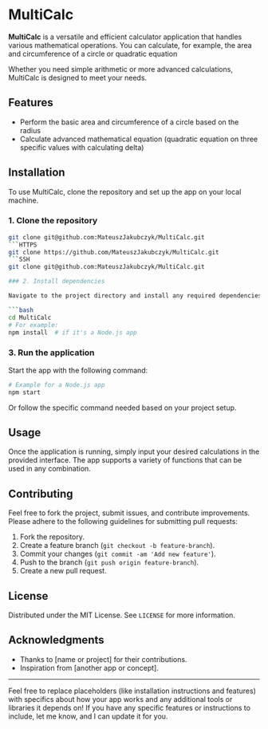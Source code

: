 # MultiCalc

**MultiCalc** is a versatile and efficient calculator application that handles various mathematical operations. You can calculate, for example, the area and circumference of a circle or quadratic equation

Whether you need simple arithmetic or more advanced calculations, MultiCalc is designed to meet your needs.

## Features

- Perform the basic area and circumference of a circle based on the radius
- Calculate advanced mathematical equation (quadratic equation on three specific values with calculating delta)

## Installation

To use MultiCalc, clone the repository and set up the app on your local machine.

### 1. Clone the repository

```bash
git clone git@github.com:MateuszJakubczyk/MultiCalc.git
```HTTPS
git clone https://github.com/MateuszJakubczyk/MultiCalc.git
```SSH
git clone git@github.com:MateuszJakubczyk/MultiCalc.git

### 2. Install dependencies

Navigate to the project directory and install any required dependencies. (If your app is written in a specific language, add details for that language’s package manager, e.g., `npm install` for JavaScript or `pip install -r requirements.txt` for Python.)

```bash
cd MultiCalc
# For example:
npm install  # if it's a Node.js app
```

### 3. Run the application

Start the app with the following command:

```bash
# Example for a Node.js app
npm start
```

Or follow the specific command needed based on your project setup.

## Usage

Once the application is running, simply input your desired calculations in the provided interface. The app supports a variety of functions that can be used in any combination.

## Contributing

Feel free to fork the project, submit issues, and contribute improvements. Please adhere to the following guidelines for submitting pull requests:

1. Fork the repository.
2. Create a feature branch (`git checkout -b feature-branch`).
3. Commit your changes (`git commit -am 'Add new feature'`).
4. Push to the branch (`git push origin feature-branch`).
5. Create a new pull request.

## License

Distributed under the MIT License. See `LICENSE` for more information.

## Acknowledgments

- Thanks to [name or project] for their contributions.
- Inspiration from [another app or concept].

---

Feel free to replace placeholders (like installation instructions and features) with specifics about how your app works and any additional tools or libraries it depends on! If you have any specific features or instructions to include, let me know, and I can update it for you.
